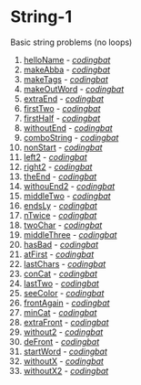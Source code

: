 # String-1

Basic string problems (no loops)

1. [helloName](https://github.com/liampuk/code-practice/blob/master/codingbat/java/string-1/helloName.md) - _[codingbat](http://codingbat.com/prob/p171896)_
2. [makeAbba](https://github.com/liampuk/code-practice/blob/master/codingbat/java/string-1/makeAbba.md) - _[codingbat](http://codingbat.com/prob/p161056)_
3. [makeTags](https://github.com/liampuk/code-practice/blob/master/codingbat/java/string-1/makeTags.md) - _[codingbat](http://codingbat.com/prob/p147483)_
4. [makeOutWord](https://github.com/liampuk/code-practice/blob/master/codingbat/java/string-1/makeOutWord.md) - _[codingbat](http://codingbat.com/prob/p184030)_
5. [extraEnd](https://github.com/liampuk/code-practice/blob/master/codingbat/java/string-1/extraEnd.md) - _[codingbat](http://codingbat.com/prob/p108853)_
6. [firstTwo](https://github.com/liampuk/code-practice/blob/master/codingbat/java/string-1/firstTwo.md) - _[codingbat](http://codingbat.com/prob/p163411)_
7. [firstHalf](https://github.com/liampuk/code-practice/blob/master/codingbat/java/string-1/firstHalf.md) - _[codingbat](http://codingbat.com/prob/p172267)_
8. [withoutEnd](https://github.com/liampuk/code-practice/blob/master/codingbat/java/string-1/withoutEnd.md) - _[codingbat](http://codingbat.com/prob/p130896)_
9. [comboString](https://github.com/liampuk/code-practice/blob/master/codingbat/java/string-1/comboString.md) - _[codingbat](http://codingbat.com/prob/p168564)_
10. [nonStart](https://github.com/liampuk/code-practice/blob/master/codingbat/java/string-1/nonStart.md) - _[codingbat](http://codingbat.com/prob/p143825)_
11. [left2](https://github.com/liampuk/code-practice/blob/master/codingbat/java/string-1/left2.md) - _[codingbat](http://codingbat.com/prob/p197720)_
12. [right2](https://github.com/liampuk/code-practice/blob/master/codingbat/java/string-1/right2.md) - _[codingbat](http://codingbat.com/prob/p130781)_
13. [theEnd](https://github.com/liampuk/code-practice/blob/master/codingbat/java/string-1/theEnd.md) - _[codingbat](http://codingbat.com/prob/p162477)_
14. [withouEnd2](https://github.com/liampuk/code-practice/blob/master/codingbat/java/string-1/withouEnd2.md) - _[codingbat](http://codingbat.com/prob/p174254)_
15. [middleTwo](https://github.com/liampuk/code-practice/blob/master/codingbat/java/string-1/middleTwo.md) - _[codingbat](http://codingbat.com/prob/p137729)_
16. [endsLy](https://github.com/liampuk/code-practice/blob/master/codingbat/java/string-1/endsLy.md) - _[codingbat](http://codingbat.com/prob/p103895)_
17. [nTwice](https://github.com/liampuk/code-practice/blob/master/codingbat/java/string-1/nTwice.md) - _[codingbat](http://codingbat.com/prob/p174148)_
18. [twoChar](https://github.com/liampuk/code-practice/blob/master/codingbat/java/string-1/twoChar.md) - _[codingbat](http://codingbat.com/prob/p144623)_
19. [middleThree](https://github.com/liampuk/code-practice/blob/master/codingbat/java/string-1/middleThree.md) - _[codingbat](http://codingbat.com/prob/p115863)_
20. [hasBad](https://github.com/liampuk/code-practice/blob/master/codingbat/java/string-1/hasBad.md) - _[codingbat](http://codingbat.com/prob/p139075)_
21. [atFirst](https://github.com/liampuk/code-practice/blob/master/codingbat/java/string-1/atFirst.md) - _[codingbat](http://codingbat.com/prob/p139076)_
22. [lastChars](https://github.com/liampuk/code-practice/blob/master/codingbat/java/string-1/lastChars.md) - _[codingbat](http://codingbat.com/prob/p138183)_
23. [conCat](https://github.com/liampuk/code-practice/blob/master/codingbat/java/string-1/conCat.md) - _[codingbat](http://codingbat.com/prob/p132118)_
 24. [lastTwo](https://github.com/liampuk/code-practice/blob/master/codingbat/java/string-1/lastTwo.md) - _[codingbat](http://codingbat.com/prob/p194786)_
25. [seeColor](https://github.com/liampuk/code-practice/blob/master/codingbat/java/string-1/seeColor.md) - _[codingbat](http://codingbat.com/prob/p199216)_
26. [frontAgain](https://github.com/liampuk/code-practice/blob/master/codingbat/java/string-1/frontAgain.md) - _[codingbat](http://codingbat.com/prob/p196652)_
27. [minCat](https://github.com/liampuk/code-practice/blob/master/codingbat/java/string-1/minCat.md) - _[codingbat](http://codingbat.com/prob/p105745)_
28. [extraFront](https://github.com/liampuk/code-practice/blob/master/codingbat/java/string-1/extraFront.md) - _[codingbat](http://codingbat.com/prob/p172063)_
29. [without2](https://github.com/liampuk/code-practice/blob/master/codingbat/java/string-1/without2.md) - _[codingbat](http://codingbat.com/prob/p142247)_
30. [deFront](https://github.com/liampuk/code-practice/blob/master/codingbat/java/string-1/deFront.md) - _[codingbat](http://codingbat.com/prob/p110141)_
31. [startWord](https://github.com/liampuk/code-practice/blob/master/codingbat/java/string-1/startWord.md) - _[codingbat](http://codingbat.com/prob/p141494)_
32. [withoutX](https://github.com/liampuk/code-practice/blob/master/codingbat/java/string-1/withoutX.md) - _[codingbat](http://codingbat.com/prob/p151940)_
33. [withoutX2](https://github.com/liampuk/code-practice/blob/master/codingbat/java/string-1/withoutX2.md) - _[codingbat](http://codingbat.com/prob/p151359)_

